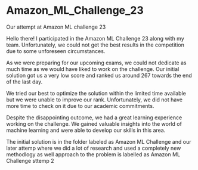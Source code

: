 # Amazon_ML_Challenge_23
Our attempt at Amazon ML challenge 23


Hello there! I participated in the Amazon ML Challenge 23 along with my team. Unfortunately, we could not get the best results in the competition due to some unforeseen circumstances.

As we were preparing for our upcoming exams, we could not dedicate as much time as we would have liked to work on the challenge. Our initial solution got us a very low score and ranked us around 267 towards the end of the last day.

We tried our best to optimize the solution within the limited time available but we were unable to improve our rank. Unfortunately, we did not have more time to check on it due to our academic commitments.

Despite the disappointing outcome, we had a great learning experience working on the challenge. We gained valuable insights into the world of machine learning and were able to develop our skills in this area.

The initial solution is in the folder labeled as Amazon ML Challenge and our later attemp where we did a lot of research and used a completely new methodlogy as well approach to the problem  is labelled as Amazon ML Challenge sttemp 2
